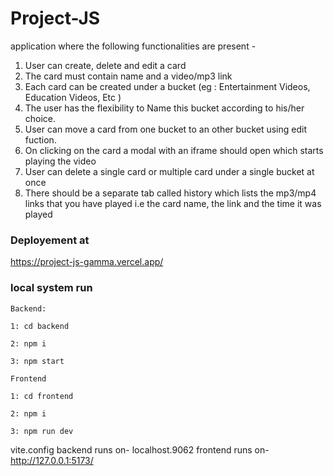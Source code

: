 # Project-JS
 application where the following functionalities are present -
 1. User can create, delete and edit a card
2. The card must contain name and a video/mp3 link
3. Each card can be created under a bucket (eg : Entertainment Videos, Education Videos, Etc )
4. The user has the flexibility to Name this bucket according to his/her choice.
5. User can move a card from one bucket to an other bucket using edit fuction.
6. On clicking on the card a modal with an iframe should open which starts playing the video
7. User can delete a single card or multiple card under a single bucket at once
8. There should be a separate tab called history which lists the mp3/mp4 links that you have played i.e the card name, the link and the time it was played

### Deployement at

 https://project-js-gamma.vercel.app/
 
### local system run
    Backend:
    
    1: cd backend
    
    2: npm i
    
    3: npm start
    
    Frontend
    
    1: cd frontend
    
    2: npm i 
    
    3: npm run dev
    
vite.config
backend runs on- localhost.9062
frontend runs on- http://127.0.0.1:5173/
